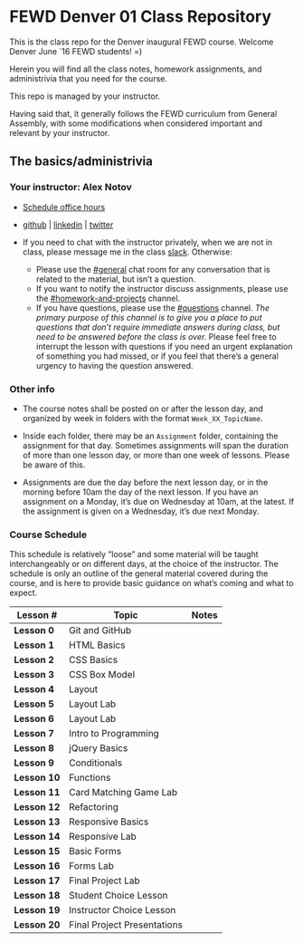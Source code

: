 # FEWD Denver 01 Class Repository

This is the class repo for the Denver inaugural FEWD course. Welcome Denver June  `16 FEWD students! =)

Herein you will find all the class notes, homework assignments, and administrivia that you need for the course.

This repo is managed by your instructor. 

Having said that, it generally follows the FEWD curriculum from General Assembly, with some modifications when considered important and relevant by your instructor.

## The basics/administrivia

### Your instructor: Alex Notov

* [Schedule office hours](https://calendly.com/zealoushacker/office-hours)

* [github](https://github.com/zealoushacker) | [linkedin](https://www.linkedin.com/in/zealoushacker) | [twitter](https://twitter.com/zealoushacker)

* If you need to chat with the instructor privately, when we are not in class, please message me in the class [slack](https://ga-den-fwd.slack.com). Otherwise: 
    * Please use the [#general](https://ga-den-fwd.slack.com/messages/general/) chat room for any conversation that is related to the material, but isn’t a question. 
    * If you want to notify the instructor discuss assignments, please use the [#homework-and-projects](https://ga-den-fwd.slack.com/messages/homework-and-projects/) channel.
    * If you have questions, please use the [#questions](https://ga-den-fwd.slack.com/messages/questions/) channel. *The primary purpose of this channel is to give you a place to put questions that don’t require immediate answers during class, but need to be answered before the class is over.* Please feel free to interrupt the lesson with questions if you need an urgent explanation of something you had missed, or if you feel that there’s a general urgency to having the question answered.

### Other info

* The course notes shall be posted on or after the lesson day, and organized by week in folders with the format `Week_XX_TopicName`.

* Inside each folder, there may be an `Assignment` folder, containing the assignment for that day. Sometimes assignments will span the duration of more than one lesson day, or more than one week of lessons. Please be aware of this.

* Assignments are due the day before the next lesson day, or in the morning before 10am the day of the next lesson. If you have an assignment on a Monday, it’s due on Wednesday at 10am, at the latest. If the assignment is given on a Wednesday, it’s due next Monday.

### Course Schedule

This schedule is relatively “loose” and some material will be taught interchangeably or on different days, at the choice of the instructor. The schedule is only an outline of the general material covered during the course, and is here to provide basic guidance on what’s coming and what to expect.

|Lesson # | Topic | Notes|
|----|---------|---------------|
| __Lesson 0__| Git and GitHub |  |
| __Lesson 1__| HTML Basics |  |
| __Lesson 2__| CSS Basics |  |
| __Lesson 3__| CSS Box Model |  |
| __Lesson 4__| Layout |  |
| __Lesson 5__| Layout Lab | |
| __Lesson 6__| Layout Lab | |
| __Lesson 7__| Intro to Programming | |
| __Lesson 8__| jQuery Basics | |
| __Lesson 9__| Conditionals | |
| __Lesson 10__| Functions | |
| __Lesson 11__| Card Matching Game Lab | |
| __Lesson 12__| Refactoring | |
| __Lesson 13__| Responsive Basics | |
| __Lesson 14__| Responsive Lab | |
| __Lesson 15__| Basic Forms | |
| __Lesson 16__| Forms Lab | |
| __Lesson 17__| Final Project Lab | |
| __Lesson 18__| Student Choice Lesson | |
| __Lesson 19__| Instructor Choice Lesson | |
| __Lesson 20__| Final Project Presentations | |